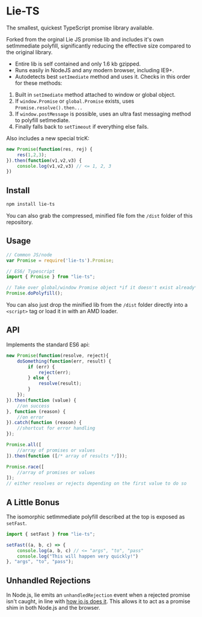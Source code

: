 # Lie-TS

The smallest, quickest TypeScript promise library available.

Forked from the orginal Lie JS promise lib and includes it's own setImmediate polyfill, significantly reducing the effective size compared to the original library. 

- Entire lib is self contained and only 1.6 kb gzipped.  
- Runs easily in NodeJS and any modern browser, including IE9+.
- Autodetects best `setImediate` method and uses it.  Checks in this order for these methods:
1. Built in `setImediate` method attached to window or global object.
2. If `window.Promise` or `global.Promise` exists, uses `Promise.resolve().then...`
3. If `window.postMessage` is possible, uses an ultra fast messaging method to polyfill setImediate.
4. Finally falls back to `setTimeout` if everything else fails.

Also includes a new special tricK:
```ts
new Promise(function(res, rej) {
    res(1,2,3);
}).then(function(v1,v2,v3) {
    console.log(v1,v2,v3) // <= 1, 2, 3
})
```

## Install

```bash
npm install lie-ts
```

You can also grab the compressed, minified file fom the `/dist` folder of this repository.

## Usage

```javascript
// Common JS/node
var Promise = require('lie-ts').Promise;

// ES6/ Typescript
import { Promise } from "lie-ts";

// Take over global/window Promise object *if it doesn't exist already*.
Promise.doPolyfill();
```

You can also just drop the minified lib from the `/dist` folder directly into a `<script>` tag or load it in with an AMD loader.

## API

Implements the standard ES6 api:

```js
new Promise(function(resolve, reject){
    doSomething(function(err, result) {
        if (err) {
            reject(err);
        } else {
            resolve(result);
        }
    });
}).then(function (value) {
    //on success
}, function (reason) {
    //on error
}).catch(function (reason) {
    //shortcut for error handling
});

Promise.all([
    //array of promises or values
]).then(function ([/* array of results */]));

Promise.race([
    //array of promises or values
]);
// either resolves or rejects depending on the first value to do so
```

## A Little Bonus

The isomorphic setImmediate polyfill described at the top is exposed as `setFast`.

```ts
import { setFast } from "lie-ts";

setFast((a, b, c) => {
    console.log(a, b, c) // <= "args", "to", "pass"
    console.log("This will happen very quickly!")
}, "args", "to", "pass");

```

## Unhandled Rejections

In Node.js, lie emits an `unhandledRejection` event when a rejected promise isn't caught, in line with [how io.js does it](https://iojs.org/api/process.html#process_event_unhandledrejection). This allows it to act as a promise shim in both Node.js and the browser.
